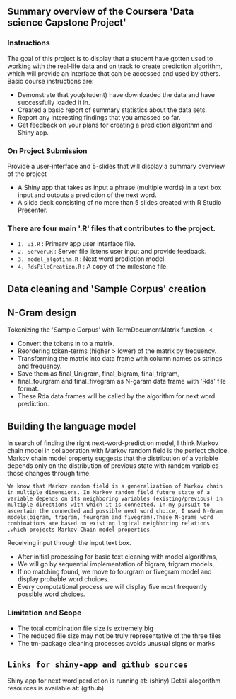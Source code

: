 
## **Summary overview of the Coursera 'Data science Capstone Project'**

### Instructions

The goal of this project is to display that a student have gotten used to working with the real-life data and on track to create prediction algorithm, which will provide an interface that can be accessed and used by others. Basic course instructions are:
  - Demonstrate that you(student) have downloaded the data and have successfully loaded it in.
  - Created a basic report of summary statistics about the data sets.
  - Report any interesting findings that you amassed so far.
  - Get feedback on your plans for creating a prediction algorithm and Shiny app.

### On Project Submission
Provide a user-interface and 5-slides that will display a summary overview of the project

* A Shiny app that takes as input a phrase (multiple words) in a text box input and outputs a prediction of the next word.
* A slide deck consisting of no more than 5 slides created with R Studio Presenter.

### There are four main '.R' files that contributes to the project.

* `1. ui.R` : Primary app user interface file.
* `2. Server.R` : Server file listens user input and provide feedback.
* `3. model_algotihm.R` : Next word prediction model.
* `4. RdsFileCreation.R` : A copy of the milestone file.
## Data cleaning and 'Sample Corpus' creation

## N-Gram design
Tokenizing the 'Sample Corpus' with TermDocumentMatrix function. <
* Convert the tokens in to a matrix.
* Reordering token-terms (higher > lower) of the matrix by frequency.
* Transforming the matrix into data frame with column names as strings and frequency.
* Save them as final_Unigram, final_bigram, final_trigram,
* final_fourgram and final_fivegram as N-garam data frame with 'Rda' file format.
* These Rda data frames will be called by the algorithm for next word prediction.

## Building the language model
In search of finding the right next-word-prediction model, I think Markov chain model in collaboration with Markov 
random field is the perfect choice. Markov chain model property suggests that the distribution of a variable depends only on the distribution of previous state with random variables those changes through time.

`We know that Markov random field is a generalization of Markov chain in multiple dimensions. In Markov random field future state of a variable depends on its neighboring variables (existing/previous) in multiple directions with which it is connected.
In my pursuit to ascertain the connected and possible next word choice, I used N-Gram models(bigram, trigram, fourgram and fivegram).These N-grams word combinations are based on existing logical neighboring relations ,which projects Markov Chain model properties`

Receiving input through the input text box. 
* After initial processing for basic text cleaning with model algorithms,
* We will go by sequential implementation of bigram, trigram models, 
* If no matching found, we move to fourgram or fivegram model and display probable word choices.
* Every computational process we will display five most frequently possible word choices.

### Limitation and Scope
* The total combination file size is extremely big
* The reduced file size may not be truly representative of the three files
* The tm-package cleaning processes avoids unusual signs or marks



## **`Links for shiny-app and github sources`**

Shiny app for next word perdiction is running at: (shiny)
Detail alogorithm resources is available at: (github)

